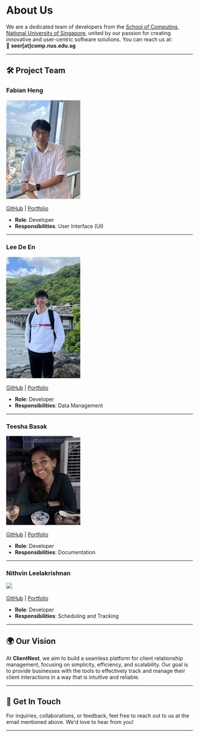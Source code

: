 # About Us

We are a dedicated team of developers from the [School of Computing, National University of Singapore](http://www.comp.nus.edu.sg), united by our passion for creating innovative and user-centric software solutions. You can reach us at:  
📧 **seer[at]comp.nus.edu.sg**

---

## 🛠️ Project Team

### Fabian Heng
<img src="images/fabianheng.png" width="200px">

[GitHub](http://github.com/FabianHeng) | [Portfolio](team/fabianheng.md)

- **Role**: Developer
- **Responsibilities**: User Interface (UI)

---

### Lee De En
<img src="images/leedeen01.png" width="200px">

[GitHub](http://github.com/leedeen01) | [Portfolio](team/leedeen01.md)

- **Role**: Developer
- **Responsibilities**: Data Management

---

### Teesha Basak
<img src="images/teesha902.png" width="200px">

[GitHub](http://github.com/teesha902) | [Portfolio](team/teesha902.md)

- **Role**: Developer
- **Responsibilities**: Documentation

---

### Nithvin Leelakrishnan
<img src="images/nightlyaffair.png" width="200px">

[GitHub](http://github.com/nightlyaffair) | [Portfolio](team/nightlyaffair.md)

- **Role**: Developer
- **Responsibilities**: Scheduling and Tracking

---

## 🌍 Our Vision

At **ClientNest**, we aim to build a seamless platform for client relationship management, focusing on simplicity, efficiency, and scalability. Our goal is to provide businesses with the tools to effectively track and manage their client interactions in a way that is intuitive and reliable.

---

## 💬 Get In Touch

For inquiries, collaborations, or feedback, feel free to reach out to us at the email mentioned above. We'd love to hear from you!

---


